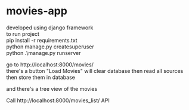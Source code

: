 # movies-app
developed using django framework        
to run project              
pip install -r requirements.txt                 
python manage.py createsuperuser                    
python .\manage.py runserver            


go to  http://localhost:8000/movies/     
there's a button "Load Movies" will clear database then read all sources then store them in database

and there's a tree view of the movies 

Call http://localhost:8000/movies_list/ API                    
